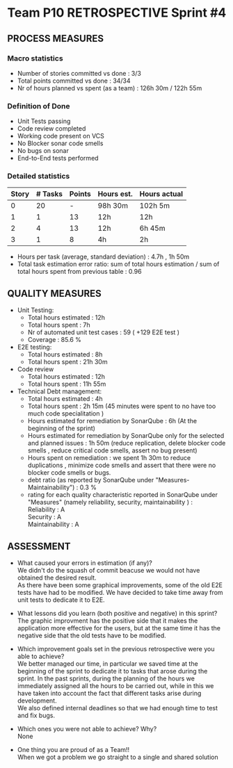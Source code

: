 Team P10 RETROSPECTIVE Sprint #4
=====================================

## PROCESS MEASURES 

### Macro statistics

- Number of stories committed vs done : 3/3
- Total points committed vs done : 34/34
- Nr of hours planned vs spent (as a team) : 126h 30m  / 122h 55m 


### Definition of Done
- Unit Tests passing
- Code review completed
- Working code present on VCS
- No Blocker sonar code smells
- No bugs on sonar
- End-to-End tests performed



### Detailed statistics

| Story  | # Tasks | Points | Hours est. | Hours actual |
|--------|---------|--------|------------|--------------|
| 0      |    20     |    -   |   98h 30m      |  102h 5m   |
| 1      |   1     |   13    |   12h        |    12h        |
| 2      |    4    |  13   |    12h      |     6h 45m       |
| 3      |     1    |   8   |     4h     |     2h      |




- Hours per task (average, standard deviation) : 4.7h , 1h 50m
- Total task estimation error ratio: sum of total hours estimation / sum of total hours spent from previous table : 0.96

  
## QUALITY MEASURES 

- Unit Testing:
  - Total hours estimated : 12h
  - Total hours spent : 7h
  - Nr of automated unit test cases : 59 ( +129 E2E test )
  - Coverage  : 85.6 %
- E2E testing:
  - Total hours estimated : 8h
  - Total hours spent : 21h 30m
- Code review 
  - Total hours estimated : 12h
  - Total hours spent : 11h 55m
- Technical Debt management:
  - Total hours estimated : 4h 
  - Total hours spent : 2h 15m (45 minutes were spent to no have too much code specialitation )
  - Hours estimated for remediation by SonarQube : 6h  (At the beginning of the sprint)
  - Hours estimated for remediation by SonarQube only for the selected and planned issues : 1h 50m (reduce replication, delete blocker code smells , reduce critical code smells, assert no bug present) 
  - Hours spent on remediation  : we spent 1h 30m to reduce duplications , minimize code smells and assert that there were no blocker code smells or bugs.
  - debt ratio (as reported by SonarQube under "Measures-Maintainability") : 0.3 %
  - rating for each quality characteristic reported in SonarQube under "Measures" (namely reliability, security, maintainability ) :
  <br>Reliability : A <br>Security : A
  <br>Maintainability : A
  
## ASSESSMENT

- What caused your errors in estimation (if any)? <br>
We didn't do the squash of commit beacuse we would not have obtained the desired result.<br>
As there have been some graphical improvements, some of the old E2E tests have had to be modified. We have decided to take time away from unit tests to dedicate it to E2E.



- What lessons did you learn (both positive and negative) in this sprint? <br>
The graphic improvment has the positive side that it makes the application more effective for the users, but at the same time it has the negative side that the old tests have to be modified.

- Which improvement goals set in the previous retrospective were you able to achieve? <br>
  We better managed our time, in particular we saved time at the beginning of the sprint to dedicate it to tasks that arose during the sprint.
  In the past sprints, during the planning of the hours we immediately assigned all the hours to be carried out, while in this we have taken into account the fact that different   tasks arise during development.<br>We also defined internal deadlines so that we had enough time to test and fix bugs.
  
- Which ones you were not able to achieve? Why?<br> 
  None

- One thing you are proud of as a Team!!<br>
When we got a problem we go straight to a single and shared solution

